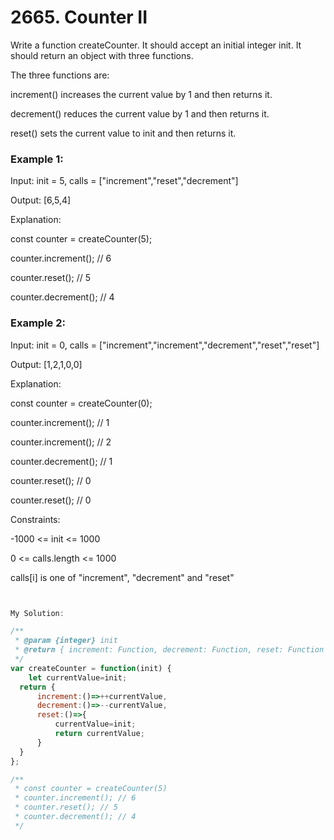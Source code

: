 # 2665. Counter II

Write a function createCounter. It should accept an initial integer init. It should return an object with three functions.

The three functions are:

increment() increases the current value by 1 and then returns it.

decrement() reduces the current value by 1 and then returns it.

reset() sets the current value to init and then returns it.
 

### Example 1:

Input: init = 5, calls = ["increment","reset","decrement"]

Output: [6,5,4]

Explanation:

const counter = createCounter(5);

counter.increment(); // 6

counter.reset(); // 5

counter.decrement(); // 4

### Example 2:

Input: init = 0, calls = ["increment","increment","decrement","reset","reset"]

Output: [1,2,1,0,0]

Explanation:

const counter = createCounter(0);

counter.increment(); // 1

counter.increment(); // 2

counter.decrement(); // 1

counter.reset(); // 0

counter.reset(); // 0
 

Constraints:

-1000 <= init <= 1000

0 <= calls.length <= 1000

calls[i] is one of "increment", "decrement" and "reset"


```javascript


My Solution:

/**
 * @param {integer} init
 * @return { increment: Function, decrement: Function, reset: Function }
 */
var createCounter = function(init) {
    let currentValue=init;
  return {
      increment:()=>++currentValue,
      decrement:()=>--currentValue,
      reset:()=>{
          currentValue=init;
          return currentValue;
      }   
  } 
};

/**
 * const counter = createCounter(5)
 * counter.increment(); // 6
 * counter.reset(); // 5
 * counter.decrement(); // 4
 */

```

